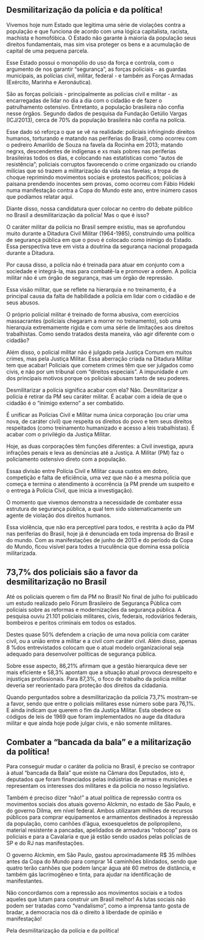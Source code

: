 ## Desmilitarização da polícia e da política!

Vivemos hoje num Estado que legitima uma série de violações contra a população e que funciona de acordo com uma lógica capitalista, racista, machista e homofóbica. O Estado não garante à maioria da população seus direitos fundamentais, mas sim visa proteger os bens e a acumulação de capital de uma pequena parcela.

Esse Estado possui o monopólio do uso da força e controla, com o argumento de nos garantir “segurança”, as forças policiais - as guardas municipais, as polícias civil, militar, federal - e também as Forças Armadas (Exército, Marinha e Aeronáutica).

São as forças policiais - principalmente as polícias civil e militar - as encarregadas de lidar no dia a dia com o cidadão e de fazer o patrulhamento ostensivo. Entretanto, a população brasileira não confia nesse órgãos. Segundo dados de pesquisa da Fundação Getúlio Vargas (ICJ/2013), cerca de 70% da população brasileira não confia na polícia.

Esse dado só reforça o que se vê na realidade: policiais infringindo direitos humanos, torturando e matando nas periferias do Brasil, como ocorreu com o pedreiro Amarildo de Souza na favela da Rocinha em 2013; matando negrxs, descendentes de indígenas e xs mais pobres nas periferias brasileiras todos os dias, e colocando nas estatísticas como “autos de resistência”; policiais corruptos favorecendo o crime organizado ou criando milícias que só trazem a militarização da vida nas favelas; a tropa de choque reprimindo movimentos sociais e protestos pacíficos; polícias à paisana prendendo inocentes sem provas, como ocorreu com Fábio Hideki numa manifestação contra a Copa do Mundo este ano, entre inúmero casos que podíamos relatar aqui.

Diante disso, nossa candidatura quer colocar no centro do debate público no Brasil a desmilitarização da polícia! Mas o que é isso?

O caráter militar da polícia no Brasil sempre existiu, mas se aprofundou muito durante a Ditadura Civil Militar (1964-1985), construindo uma política de segurança pública em que o povo é colocado como inimigo do Estado. Essa perspectiva teve em vista a doutrina da segurança nacional propagada durante a Ditadura.

Por causa disso, a polícia não é treinada para atuar em conjunto com a sociedade e integrá-la, mas para combatê-la e promover a ordem. A polícia militar não é um órgão de segurança, mas um órgão de repressão.

Essa visão militar, que se reflete na hierarquia e no treinamento, é a principal causa da falta de habilidade a polícia em lidar com o cidadão e de seus abusos.

O próprio policial militar é treinado de forma abusiva, com exercícios massacrantes (policiais chegaram a morrer no treinamento), sob uma hierarquia extremamente rígida e com uma série de limitações aos direitos trabalhistas. Como sendo tratados desta maneira, vão agir diferente com o cidadão?

Além disso, o policial militar não é julgado pela Justiça Comum em muitos crimes, mas pela Justiça Militar. Essa aberração criada na Ditadura Militar tem que acabar! Policiais que cometem crimes têm que ser julgados como civis, e não por um tribunal com “direitos especiais”. A impunidade é um dos principais motivos porque os policiais abusam tanto de seu poderes.

Desmilitarizar a polícia significa acabar com ela? Não. Desmilitarizar a polícia é retirar da PM seu caráter militar. É acabar com a ideia de que o cidadão é o “inimigo externo” a ser combatido.

É unificar as Polícias Civil e Militar numa única corporação (ou criar uma nova, de caráter civil) que respeita os direitos do povo e tem seus direitos respeitados (como treinamento humanizado e acesso a leis trabalhistas). É acabar com o privilégio da Justiça Militar.

Hoje, as duas corporações têm funções diferentes: a Civil investiga, apura infrações penais e leva as denúncias até a Justiça. A Militar (PM) faz o policiamento ostensivo direto com a população.

Essaa divisão entre Polícia Civil e Militar causa custos em dobro, competição e falta de eficiência, uma vez que não é a mesma polícia que começa e termina o atendimento à ocorrência (a PM prende um suspeito e o entrega à Polícia Civil, que inicia a investigação).

O momento que vivemos demonstra a necessidade de combater essa estrutura de segurança pública, a qual tem sido sistematicamente um agente de violação dos direitos humanos.

Essa violência, que não era perceptível para todos, e restrita à ação da PM nas periferias do Brasil, hoje já é denunciada em toda imprensa do Brasil e do mundo. Com as manifestações de junho de 2013 e do período da Copa do Mundo, ficou visível para todxs a truculência que domina essa polícia militarizada.

## 73,7% dos policiais são a favor da desmilitarização no Brasil

Até os policiais querem o fim da PM no Brasil! No final de julho foi publicado um estudo realizado pelo Fórum Brasileiro de Segurança Pública com policiais sobre as reformas e modernizações da segurança pública. A pesquisa ouviu 21.101 policiais militares, civis, federais, rodoviários federais, bombeiros e peritos criminais em todos os estados.

Destes quase 50% defendem a criação de uma nova polícia com caráter civil, ou a união entre a militar e a civil com caráter civil. Além disso, apenas 8 %dos entrevistados colocam que o atual modelo organizacional seja adequado para desenvolver políticas de segurança pública.

Sobre esse aspecto, 86,21% afirmam que a gestão hierarquica deve ser mais eficiente e 58,3% apontam que a situação atual provoca desrespeito e injustiças profissionais. Para 87,3%, o foco de trabalho da polícia militar deveria ser reorientado para proteção dos direitos da cidadania.

Quando perguntados sobre a desmilitarização da polícia 73,7% mostram-se a favor, sendo que entre o policiais militares esse número sobe para 76,1%. E ainda indicam que querem o fim da Justiça Militar. Esta obedece os códigos de leis de 1969 que foram implementados no auge da ditadura militar e que ainda hoje pode julgar civis, e não somente militares.

## Combater a “bancada da bala” e a militarização da política!

Para conseguir mudar o caráter da polícia no Brasil, é preciso se contrapor à atual “bancada da Bala” que existe na Câmara dos Deputados, isto é, deputados que foram financiados pelas indústrias de armas e munições e representam os interesses dos militares e da polícia no nosso legislativo.

Também é preciso dizer “não!” a atual política de repressão contra os movimentos sociais dos atuais governo Alckmin, no estado de São Paulo, e do governo Dilma, em nível federal. Ambos utilizaram milhões de recursos públicos para comprar equipamentos e armamentos destinados à repressão da população, como canhões d’água, exoesqueletos de polipropileno, material resistente a pancadas, apelidados de armaduras “robocop” para os policiais e para a Cavalaria e que já estão sendo usados pelas polícias de SP e do RJ nas manifestações.

O governo Alckmin, em São Paulo, gastou aproximadamente R$ 35 milhões antes da Copa do Mundo para comprar 14 caminhões blindados, sendo que quatro terão canhões que podem lançar água até 60 metros de distância, e também gás lacrimogêneo e tinta, para ajudar na identificação de manifestantes.

Não concordamos com a repressão aos movimentos sociais e a todos aqueles que lutam para construir um Brasil melhor! As lutas sociais não podem ser tratadas como “vandalismo”, como a imprensa tanto gosta de bradar, a democracia nos dá o direito à liberdade de opinião e manifestação!

Pela desmilitarização da polícia e da política!


